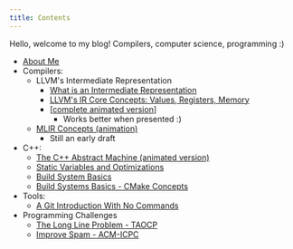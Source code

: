 ```yaml
---
title: Contents
---
```


Hello, welcome to my blog! Compilers, computer science, programming :)

* [About Me](about_me)
* Compilers:
  * LLVM's Intermediate Representation
    * [What is an Intermediate Representation](compilers/llvm_ir_p1)
    * [LLVM's IR Core Concepts: Values, Registers, Memory](compilers/llvm_ir_p2)
    * \[[complete animated version](compilers/llvm_ir_animation/llvm_ir.html)\]
      * Works better when presented :)
  * [MLIR Concepts (animation)](compilers/mlir_animation)
    * Still an early draft
* C++:
  * [The C++ Abstract Machine (animated version)](cpp/abstract_machine)
  * [Static Variables and Optimizations](cpp/static_var)
  * [Build System Basics](cpp/build_systems1)
  * [Build Systems Basics - CMake Concepts](cpp/build_systems2)
* Tools:
  * [A Git Introduction With No Commands](tools/git_intro)
* Programming Challenges
  * [The Long Line Problem - TAOCP](programming_challenges/long_line)
  * [Improve Spam - ACM-ICPC](programming_challenges/improve_spam)
